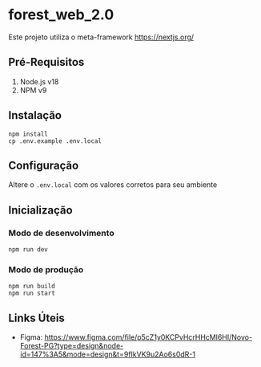 
# forest_web_2.0

Este projeto utiliza o meta-framework https://nextjs.org/

## Pré-Requisitos

1. Node.js v18
2. NPM v9

## Instalação

```
npm install
cp .env.example .env.local
```

## Configuração

Altere o `.env.local` com os valores corretos para seu ambiente

## Inicialização

### Modo de desenvolvimento

```
npm run dev
```
### Modo de produção

```
npm run build
npm run start
```

## Links Úteis

- Figma: https://www.figma.com/file/p5cZ1y0KCPvHcrHHcMl6HI/Novo-Forest-PG?type=design&node-id=147%3A5&mode=design&t=9fIkVK9u2Ao6s0dR-1
